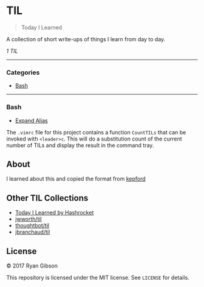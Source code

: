 # TIL

> Today I Learned

A collection of short write-ups of things I learn from day to day.

*1 TIL*

---

### Categories

* [Bash](#bash)

---

### Bash

- [Expand Alias](bash/expand-alias.md)

The `.vimrc` file for this project contains a function `CountTILs` that can
be invoked with `<leader>c`. This will do a substitution count of the
current number of TILs and display the result in the command tray.

## About

I learned about this and copied the format from [kepford](https://github.com/kepford)

## Other TIL Collections

* [Today I Learned by Hashrocket](https://til.hashrocket.com)
* [jwworth/til](https://github.com/jwworth/til)
* [thoughtbot/til](https://github.com/thoughtbot/til)
* [jbranchaud/til](https://github.com/jbranchaud/til)

## License

&copy; 2017 Ryan Gibson

This repository is licensed under the MIT license. See `LICENSE` for
details.

